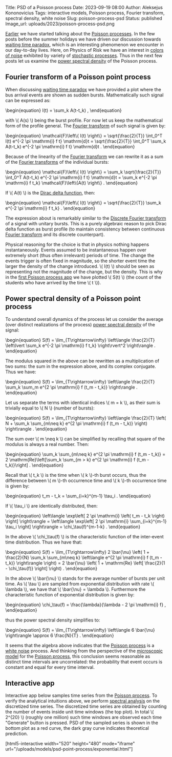 Title: PSD of a Poisson process
Date: 2023-09-19 08:00
Author: Aleksejus Kononovicius
Tags: interactive models, Poisson process, Fourier transform, spectral density, white noise
Slug: poisson-process-psd
Status: published
Image_url: uploads/2023/poisson-process-psd.png

[Earlier]({filename}/articles/2023/poisson-process.md) we have
started talking about the [Poisson processes](/tag/poisson-process/). In the
few posts before the summer holidays we have driven our discussion towards
[waiting time paradox]({filename}/articles/2023/waiting-time-paradox.md),
which is an interesting phenomenon we encounter in our day-to-day lives.
Here, on Physics of Risk we have an interest in [colors of
noise]({filename}/articles/2012/colors-of-noise.md) exhibited by variety of
[stochastic processes](/tag/stochastic-models/). Thus in the next few posts
let us examine the [power spectral density](/tag/spectral-density/) of the
Poisson process.
<!--more-->

## Fourier transform of a Poisson point process

When discussing [waiting time
paradox]({filename}/articles/2023/waiting-time-paradox.md) we have provided
a plot where the bus arrival events are shown as sudden bursts.
Mathematically such signal can be expressed as:

\begin{equation}
    I(t) = \sum\_k A(t-t\_k) ,
\end{equation}

with \\\( A(s) \\\) being the burst profile. For now let us keep the
mathematical form of the profile general. The [Fourier
transform](/tag/fourier-transform/) of such signal is given by:

\begin{equation}
    \mathcal{F}\left\\{ I(t) \right\\} =
        \sqrt{\frac{2}{T}} \int\_0^T I(t) e^{-2 \pi \mathrm{i} f t} \mathrm{d}t =
        \sqrt{\frac{2}{T}} \int\_0^T \sum\_k A(t-t\_k) e^{-2 \pi \mathrm{i} f t} \mathrm{d}t .
\end{equation}

Because of the linearity of the [Fourier transform](/tag/fourier-transform/)
we can rewrite it as a sum of the [Fourier
transforms](/tag/fourier-transform/) of the individual bursts:

\begin{equation}
    \mathcal{F}\left\\{ I(t) \right\\} =
        \sum\_k \sqrt{\frac{2}{T}} \int\_0^T A(t-t\_k) e^{-2 \pi \mathrm{i} f t} \mathrm{d}t =
        \sum\_k e^{-2 \pi \mathrm{i} f t\_k} \mathcal{F}\left\\{A(t) \right\\} .
\end{equation}

If \\\( A(t) \\\) is the [Dirac delta
function](https://en.wikipedia.org/wiki/Dirac_delta_function), then:

\begin{equation}
    \mathcal{F}\left\\{ I(t) \right\\} =
        \sqrt{\frac{2}{T}} \sum\_k e^{-2 \pi \mathrm{i} f t\_k} .
\end{equation}

The expression about is remarkably similar to the [Discrete Fourier
transform](https://en.wikipedia.org/wiki/Discrete_Fourier_transform) of a
signal with unitary bursts. This is a purely algebraic reason to pick Dirac
delta function as burst profile (to maintain consistency between continuous
[Fourier transform](/tag/fourier-transform/) and its discrete counterpart).

Physical reasoning for the choice is that in physics nothing happens
instantaneously. Events assumed to be instantaneous happen over extremely
short (thus often irrelevant) periods of time. The change the events trigger
is often fixed in magnitude, so the shorter event time the larger the
density of the change introduced. \\\( I(t) \\\) should be seen as
representing not the magnitude of the change, but the density. This is why
in the [first Poisson process
app]({filename}/articles/2023/poisson-process.md) we have plotted
\\\( S(t) \\\) (the count of the students who have arrived by the time
\\\( t \\\)).

## Power spectral density of a Poisson point process

To understand overall dynamics of the process let us consider the average
(over distinct realizations of the process) [power spectral
density](/tag/spectral-density/) of the signal:

\begin{equation}
    S(f) = \lim\_{T\rightarrow\infty} \left\langle
            \frac{2}{T} \left\lvert
                    \sum\_k e^{-2 \pi \mathrm{i} f t\_k}
                \right\rvert^2
        \right\rangle .
\end{equation}

The modulus squared in the above can be rewritten as a multiplication of two
sums: the sum in the expression above, and its complex conjugate. Thus we
have:

\begin{equation}
    S(f) = \lim\_{T\rightarrow\infty} \left\langle
            \frac{2}{T} \sum\_k \sum\_m e^{2 \pi \mathrm{i} f (t\_m - t\_k)}
        \right\rangle .
\end{equation}

Let us separate the terms with identical indices \\\( m = k \\\), as their
sum is trivially equal to \\\( N \\\) (number of bursts):

\begin{equation}
    S(f) = \lim\_{T\rightarrow\infty} \left\langle
            \frac{2}{T} \left( N + \sum\_k \sum\_{m\neq k} e^{2 \pi \mathrm{i} f (t\_m - t\_k)} \right)
        \right\rangle .
\end{equation}

The sum over \\\( m \neq k \\\) can be simplified by recalling that square
of the modulus is always a real number. Then:

\begin{equation}
    \sum\_k \sum\_{m\neq k} e^{2 \pi \mathrm{i} f (t\_m - t\_k)} =
        2 \mathrm{Re}\left[\sum\_k \sum\_{m > k} e^{2 \pi \mathrm{i} f (t\_m - t\_k)}\right] .
\end{equation}

Recall that \\\( t\_k \\\) is the time when \\\( k \\\)-th burst occurs,
thus the difference between \\\( m \\\)-th occurrence time and \\\( k \\\)-th
occurrence time is given by:

\begin{equation}
    t\_m - t\_k = \sum\_{i=k}^{m-1} \tau\_i .
\end{equation}

If \\\( \tau\_i \\\) are identically distributed, then:

\begin{equation}
    \left\langle \exp\left[ 2 \pi \mathrm{i} \left( t\_m - t\_k \right) \right] \right\rangle =
        \left\langle \exp\left[ 2 \pi \mathrm{i} \sum\_{i=k}^{m-1} \tau\_i \right] \right\rangle =
        \chi\_\tau(f)^{m-1-k} .
\end{equation}

In the above \\\( \chi\_\tau(f) \\\) is the characteristic function of the
inter-event time distribution. Thus we have that:

\begin{equation}
    S(f) = \lim\_{T\rightarrow\infty}
        2 \bar{\nu} \left( 1 + \frac{2}{N} \sum\_k \sum\_{m\neq k} \left\langle e^{2 \pi \mathrm{i} f (t\_m - t\_k)} \right\rangle \right) =
        2 \bar{\nu} \left( 1 + \mathrm{Re} \left[ \frac{2}{1 - \chi\_\tau(f)} \right] \right\) .
\end{equation}

In the above \\\( \bar{\nu} \\\) stands for the average number of bursts per
unit time. As \\\( \tau \\\) are sampled from exponential distribution with
rate \\\( \lambda \\\), we have that \\\( \bar{\nu} = \lambda \\\).
Furthermore the characteristic function of exponential distribution is given
by:

\begin{equation}
    \chi\_\tau(f) = \frac{\lambda}{\lambda - 2 \pi \mathrm{i} f} ,
\end{equation}

thus the power spectral density simplifies to:

\begin{equation}
    S(f) = \lim\_{T\rightarrow\infty} \left\langle 6 \bar{\nu} \right\rangle \approx 6 \frac{N}{T} .
\end{equation}

It seems that the algebra above indicates that the [Poisson
process](/tag/poisson-process/) is a [white noise](/tag/white-noise/)
process. And thinking from the perspective of the [microscopic
model]({filename}/articles/2023/poisson-process.md) for the [Poisson
process](/tag/poisson-process/), this conclusion seems reasonable as
distinct time intervals are uncorrelated: the probability that event occurs
is constant and equal for every time interval.

## Interactive app

Interactive app below samples time series from the [Poisson
process](/tag/poisson-process/). To verify the analytical intuitions above,
we perform [spectral analysis](/tag/spectral-density/) on the discretized
time series. The discretized time series are obtained by counting the number
of events inside unit time windows (the top plot). In total \\\( 2^{20} \\\)
(roughly one million) such time windows are observed each time "Generate"
button is pressed. PSD of the sampled series is shown in the bottom plot as
a red curve, the dark gray curve indicates theoretical prediction.

[html5-interactive width="520" height="480" mode="iframe"
url="/uploads/models/psd-point-process/exponential.html"]
